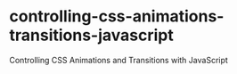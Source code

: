 controlling-css-animations-transitions-javascript
=================================================

Controlling CSS Animations and Transitions with JavaScript
